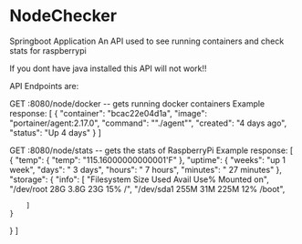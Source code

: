 # NodeChecker
Springboot Application
An API used to see running containers and check stats for raspberrypi

If you dont have java installed this API will not work!!

API Endpoints are:

GET <IP>:8080/node/docker -- gets running docker containers
Example response: 
[ {
        "container": "bcac22e04d1a",
        "image": "portainer/agent:2.17.0",
        "command": "\"./agent\"",
        "created": "4 days ago",
        "status": "Up 4 days"
    }
]

GET <IP>:8080/node/stats  -- gets the stats of RaspberryPi
Example response:
[  {
    "temp": {
        "temp": "115.16000000000001'F"
    },
    "uptime": {
        "weeks": "up 1 week",
        "days": " 3 days",
        "hours": " 7 hours",
        "minutes": " 27 minutes"
    },
    "storage": {
        "info": [
            "Filesystem                    Size  Used Avail Use% Mounted on",
            "/dev/root                      28G  3.8G   23G  15% /",
            "/dev/sda1                     255M   31M  225M  12% /boot",
            
        ]
    }
}
]
